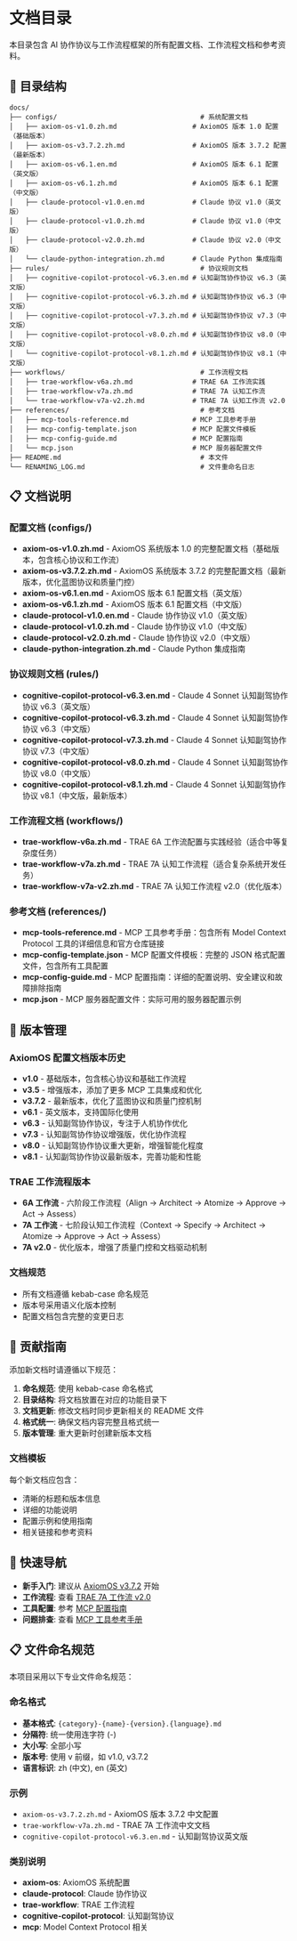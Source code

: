# 文档目录

本目录包含 AI 协作协议与工作流程框架的所有配置文档、工作流程文档和参考资料。

## 📁 目录结构

```
docs/
├── configs/                                    # 系统配置文档
│   ├── axiom-os-v1.0.zh.md                   # AxiomOS 版本 1.0 配置（基础版本）
│   ├── axiom-os-v3.7.2.zh.md                 # AxiomOS 版本 3.7.2 配置（最新版本）
│   ├── axiom-os-v6.1.en.md                   # AxiomOS 版本 6.1 配置（英文版）
│   ├── axiom-os-v6.1.zh.md                   # AxiomOS 版本 6.1 配置（中文版）
│   ├── claude-protocol-v1.0.en.md            # Claude 协议 v1.0（英文版）
│   ├── claude-protocol-v1.0.zh.md            # Claude 协议 v1.0（中文版）
│   ├── claude-protocol-v2.0.zh.md            # Claude 协议 v2.0（中文版）
│   └── claude-python-integration.zh.md       # Claude Python 集成指南
├── rules/                                      # 协议规则文档
│   ├── cognitive-copilot-protocol-v6.3.en.md # 认知副驾协作协议 v6.3（英文版）
│   ├── cognitive-copilot-protocol-v6.3.zh.md # 认知副驾协作协议 v6.3（中文版）
│   ├── cognitive-copilot-protocol-v7.3.zh.md # 认知副驾协作协议 v7.3（中文版）
│   ├── cognitive-copilot-protocol-v8.0.zh.md # 认知副驾协作协议 v8.0（中文版）
│   └── cognitive-copilot-protocol-v8.1.zh.md # 认知副驾协作协议 v8.1（中文版）
├── workflows/                                  # 工作流程文档
│   ├── trae-workflow-v6a.zh.md               # TRAE 6A 工作流实践
│   ├── trae-workflow-v7a.zh.md               # TRAE 7A 认知工作流
│   └── trae-workflow-v7a-v2.zh.md            # TRAE 7A 认知工作流 v2.0
├── references/                                 # 参考文档
│   ├── mcp-tools-reference.md                # MCP 工具参考手册
│   ├── mcp-config-template.json              # MCP 配置文件模板
│   ├── mcp-config-guide.md                   # MCP 配置指南
│   └── mcp.json                              # MCP 服务器配置文件
├── README.md                                   # 本文件
└── RENAMING_LOG.md                             # 文件重命名日志
```

## 📋 文档说明

### 配置文档 (configs/)
- **axiom-os-v1.0.zh.md** - AxiomOS 系统版本 1.0 的完整配置文档（基础版本，包含核心协议和工作流）
- **axiom-os-v3.7.2.zh.md** - AxiomOS 系统版本 3.7.2 的完整配置文档（最新版本，优化蓝图协议和质量门控）
- **axiom-os-v6.1.en.md** - AxiomOS 版本 6.1 配置文档（英文版）
- **axiom-os-v6.1.zh.md** - AxiomOS 版本 6.1 配置文档（中文版）
- **claude-protocol-v1.0.en.md** - Claude 协作协议 v1.0（英文版）
- **claude-protocol-v1.0.zh.md** - Claude 协作协议 v1.0（中文版）
- **claude-protocol-v2.0.zh.md** - Claude 协作协议 v2.0（中文版）
- **claude-python-integration.zh.md** - Claude Python 集成指南

### 协议规则文档 (rules/)
- **cognitive-copilot-protocol-v6.3.en.md** - Claude 4 Sonnet 认知副驾协作协议 v6.3（英文版）
- **cognitive-copilot-protocol-v6.3.zh.md** - Claude 4 Sonnet 认知副驾协作协议 v6.3（中文版）
- **cognitive-copilot-protocol-v7.3.zh.md** - Claude 4 Sonnet 认知副驾协作协议 v7.3（中文版）
- **cognitive-copilot-protocol-v8.0.zh.md** - Claude 4 Sonnet 认知副驾协作协议 v8.0（中文版）
- **cognitive-copilot-protocol-v8.1.zh.md** - Claude 4 Sonnet 认知副驾协作协议 v8.1（中文版，最新版本）

### 工作流程文档 (workflows/)
- **trae-workflow-v6a.zh.md** - TRAE 6A 工作流配置与实践经验（适合中等复杂度任务）
- **trae-workflow-v7a.zh.md** - TRAE 7A 认知工作流程（适合复杂系统开发任务）
- **trae-workflow-v7a-v2.zh.md** - TRAE 7A 认知工作流程 v2.0（优化版本）

### 参考文档 (references/)
- **mcp-tools-reference.md** - MCP 工具参考手册：包含所有 Model Context Protocol 工具的详细信息和官方仓库链接
- **mcp-config-template.json** - MCP 配置文件模板：完整的 JSON 格式配置文件，包含所有工具配置
- **mcp-config-guide.md** - MCP 配置指南：详细的配置说明、安全建议和故障排除指南
- **mcp.json** - MCP 服务器配置文件：实际可用的服务器配置示例

## 🔄 版本管理

### AxiomOS 配置文档版本历史
- **v1.0** - 基础版本，包含核心协议和基础工作流程
- **v3.5** - 增强版本，添加了更多 MCP 工具集成和优化
- **v3.7.2** - 最新版本，优化了蓝图协议和质量门控机制
- **v6.1** - 英文版本，支持国际化使用
- **v6.3** - 认知副驾协作协议，专注于人机协作优化
- **v7.3** - 认知副驾协作协议增强版，优化协作流程
- **v8.0** - 认知副驾协作协议重大更新，增强智能化程度
- **v8.1** - 认知副驾协作协议最新版本，完善功能和性能

### TRAE 工作流程版本
- **6A 工作流** - 六阶段工作流程（Align → Architect → Atomize → Approve → Act → Assess）
- **7A 工作流** - 七阶段认知工作流程（Context → Specify → Architect → Atomize → Approve → Act → Assess）
- **7A v2.0** - 优化版本，增强了质量门控和文档驱动机制

### 文档规范
- 所有文档遵循 kebab-case 命名规范
- 版本号采用语义化版本控制
- 配置文档包含完整的变更日志

## 📝 贡献指南

添加新文档时请遵循以下规范：

1. **命名规范**: 使用 kebab-case 命名格式
2. **目录结构**: 将文档放置在对应的功能目录下
3. **文档更新**: 修改文档时同步更新相关的 README 文件
4. **格式统一**: 确保文档内容完整且格式统一
5. **版本管理**: 重大更新时创建新版本文档

### 文档模板

每个新文档应包含：
- 清晰的标题和版本信息
- 详细的功能说明
- 配置示例和使用指南
- 相关链接和参考资料

## 🔗 快速导航

- **新手入门**: 建议从 [AxiomOS v3.7.2](configs/axiom-os-v3.7.2.zh.md) 开始
- **工作流程**: 查看 [TRAE 7A 工作流 v2.0](workflows/trae-workflow-v7a-v2.zh.md)
- **工具配置**: 参考 [MCP 配置指南](references/mcp-config-guide.md)
- **问题排查**: 查看 [MCP 工具参考手册](references/mcp-tools-reference.md)

## 📋 文件命名规范

本项目采用以下专业文件命名规范：

### 命名格式
- **基本格式**: `{category}-{name}-{version}.{language}.md`
- **分隔符**: 统一使用连字符 (-)
- **大小写**: 全部小写
- **版本号**: 使用 v 前缀，如 v1.0, v3.7.2
- **语言标识**: zh (中文), en (英文)

### 示例
- `axiom-os-v3.7.2.zh.md` - AxiomOS 版本 3.7.2 中文配置
- `trae-workflow-v7a.zh.md` - TRAE 7A 工作流中文文档
- `cognitive-copilot-protocol-v6.3.en.md` - 认知副驾协议英文版

### 类别说明
- **axiom-os**: AxiomOS 系统配置
- **claude-protocol**: Claude 协作协议
- **trae-workflow**: TRAE 工作流程
- **cognitive-copilot-protocol**: 认知副驾协议
- **mcp**: Model Context Protocol 相关
